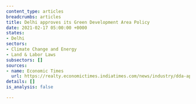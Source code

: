 ```yaml
---
content_type: articles
breadcrumbs: articles
title: Delhi approves its Green Development Area Policy
date: 2021-02-17 05:00:00 +0000
states:
- Delhi
sectors:
- Climate Change and Energy
- Land & Labor Laws
subsectors: []
sources:
- name: Economic Times
  url: https://realty.economictimes.indiatimes.com/news/industry/dda-approves-draft-green-development-area-policy-for-sustainable-development/80827270
details: []
is_analysis: false

---
```

